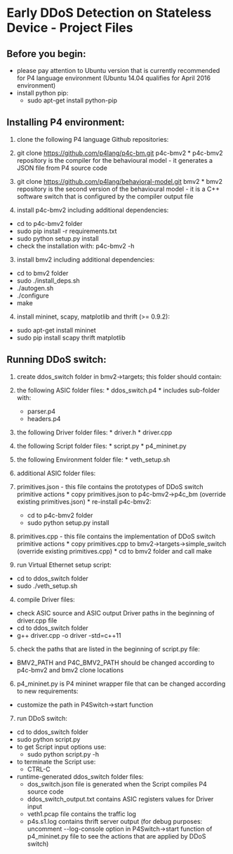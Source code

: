 # Early DDoS Detection on Stateless Device - Project Files

## Before you begin:

- please pay attention to Ubuntu version that is currently recommended for P4 language environment (Ubuntu 14.04 qualifies for April 2016 environment)
- install python pip:
  * sudo apt-get install python-pip

## Installing P4 environment:

1. clone the following P4 language Github repositories:
  1. git clone https://github.com/p4lang/p4c-bm.git p4c-bmv2
    * p4c-bmv2 repository is the compiler for the behavioural model - it generates a JSON file from P4 source code
  2. git clone https://github.com/p4lang/behavioral-model.git bmv2
    * bmv2 repository is the second version of the behavioural model - it is a C++ software switch that is configured by the compiler output file  

2. install p4c-bmv2 including additional dependencies:
  * cd to p4c-bmv2 folder
  * sudo pip install -r requirements.txt
  * sudo python setup.py install
  * check the installation with: p4c-bmv2 -h
	
3. install bmv2 including additional dependencies:
  * cd to bmv2 folder
  * sudo ./install_deps.sh
  * ./autogen.sh
  * ./configure
  * make
	
4. install mininet, scapy, matplotlib and thrift (>= 0.9.2):
  * sudo apt-get install mininet
  * sudo pip install scapy thrift matplotlib
	
## Running DDoS switch:

1. create ddos_switch folder in bmv2->targets; this folder should contain:
  1. the following ASIC folder files:
    * ddos_switch.p4
    * includes sub-folder with:
      * parser.p4
      * headers.p4
  2. the following Driver folder files:
    * driver.h
    * driver.cpp
  3. the following Script folder files:
    * script.py
    * p4_mininet.py
  4. the following Environment folder file:
    * veth_setup.sh

2. additional ASIC folder files:
  1. primitives.json - this file contains the prototypes of DDoS switch primitive actions
    * copy primitives.json to p4c-bmv2->p4c_bm (override existing primitives.json)
    * re-install p4c-bmv2:
      * cd to p4c-bmv2 folder
      * sudo python setup.py install
		
  2. primitives.cpp - this file contains the implementation of DDoS switch primitive actions
    * copy primitives.cpp to bmv2->targets->simple_switch (override existing primitives.cpp)
    * cd to bmv2 folder and call make
	
3. run Virtual Ethernet setup script:
  * cd to ddos_switch folder
  * sudo ./veth_setup.sh
	
4. compile Driver files:
  * check ASIC source and ASIC output Driver paths in the beginning of driver.cpp file
  * cd to ddos_switch folder
  * g++ driver.cpp -o driver -std=c++11
	
5. check the paths that are listed in the beginning of script.py file:
  * BMV2_PATH and P4C_BMV2_PATH should be changed according to p4c-bmv2 and bmv2 clone locations

6. p4_mininet.py is P4 mininet wrapper file that can be changed according to new requirements:
  * customize the path in P4Switch->start function
	
7. run DDoS switch:
  * cd to ddos_switch folder
  * sudo python script.py
  * to get Script input options use:
    * sudo python script.py -h
  * to terminate the Script use:
    * CTRL-C
  * runtime-generated ddos_switch folder files:
    * dos_switch.json file is generated when the Script compiles P4 source code
	* ddos_switch_output.txt contains ASIC registers values for Driver input
	* veth1.pcap file contains the traffic log
	* p4s.s1.log contains thrift server output (for debug purposes: uncomment --log-console option
	in P4Switch->start function of p4_mininet.py file to see the actions that are applied by DDoS switch)
